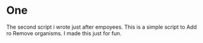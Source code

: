 # One

The second script i wrote just after empoyees. This is a simple script to Add ro Remove organisms. I made this just for fun.
